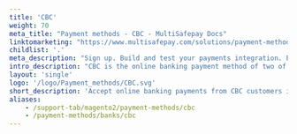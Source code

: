 ```yaml
---
title: 'CBC'
weight: 70
meta_title: "Payment methods - CBC - MultiSafepay Docs"
linktomarketing: "https://www.multisafepay.com/solutions/payment-methods/kbccbc"
childlist: '.'
meta_description: "Sign up. Build and test your payments integration. Explore our products and services. Use our API reference, SDKs, and wrappers. Get support."
intro_description: "CBC is the online banking payment method of two of Belgium's largest banks: CBC which serves the French speaking population, and KBC which serves the Dutch-speaking population."
layout: 'single'
logo: '/logo/Payment_methods/CBC.svg'
short_description: 'Accept online banking payments from CBC customers in Belgium.'
aliases:
    - /support-tab/magento2/payment-methods/cbc
    - /payment-methods/banks/cbc
---
```

